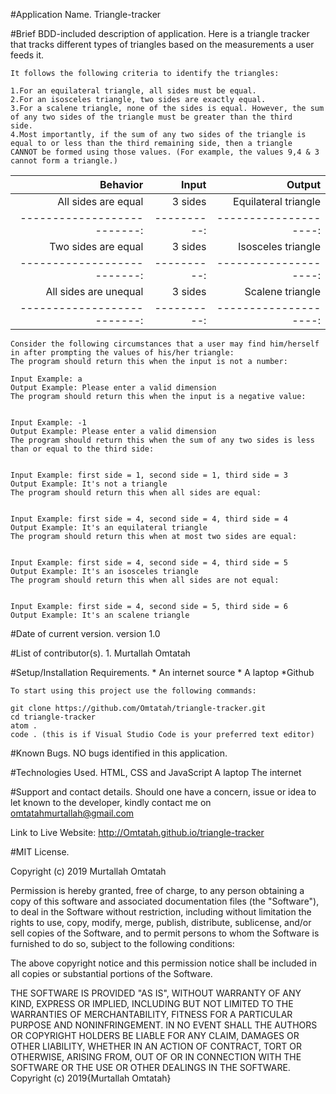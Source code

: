 #Application Name.
	Triangle-tracker


#Brief BDD-included description of application.
	Here is a triangle tracker that tracks different types of triangles based on the measurements a user feeds it.

	It follows the following criteria to identify the triangles:

	1.For an equilateral triangle, all sides must be equal.
	2.For an isosceles triangle, two sides are exactly equal.
	3.For a scalene triangle, none of the sides is equal. However, the sum of any two sides of the triangle must be greater than the third 		  side.
	4.Most importantly, if the sum of any two sides of the triangle is equal to or less than the third remaining side, then a triangle 		  CANNOT be formed using those values. (For example, the values 9,4 & 3 cannot form a triangle.)

|		Behavior								| Input  		| Output 							|
|--------------------------:|----------:|--------------------:|
|		All sides are equal			|	3 sides		|	Equilateral triangle|
|--------------------------:|----------:|--------------------:|
|		Two sides are equal			| 3 sides		|	Isosceles	triangle	|
|--------------------------:|----------:|--------------------:|
|		All sides are unequal		| 3 sides		|	Scalene triangle		|
|--------------------------:|----------:|--------------------:|



	Consider the following circumstances that a user may find him/herself in after prompting the values of his/her triangle:
	The program should return this when the input is not a number:

	Input Example: a
	Output Example: Please enter a valid dimension
	The program should return this when the input is a negative value:


	Input Example: -1
	Output Example: Please enter a valid dimension
	The program should return this when the sum of any two sides is less than or equal to the third side:


	Input Example: first side = 1, second side = 1, third side = 3
	Output Example: It's not a triangle
	The program should return this when all sides are equal:


	Input Example: first side = 4, second side = 4, third side = 4
	Output Example: It's an equilateral triangle
	The program should return this when at most two sides are equal:


	Input Example: first side = 4, second side = 4, third side = 5
	Output Example: It's an isosceles triangle
	The program should return this when all sides are not equal:


	Input Example: first side = 4, second side = 5, third side = 6
	Output Example: It's an scalene triangle





#Date of current version.
	version 1.0


#List of contributor(s).
	1. Murtallah Omtatah



#Setup/Installation Requirements.
	* An internet source
	* A laptop
        *Github


	To start using this project use the following commands:

	git clone https://github.com/Omtatah/triangle-tracker.git
	cd triangle-tracker
	atom .
	code . (this is if Visual Studio Code is your preferred text editor)


#Known Bugs.
	NO bugs identified in this application.


#Technologies Used.
	HTML, CSS and JavaScript
	A laptop
	The internet


#Support and contact details.
	Should one have a concern, issue or idea to let known to the developer, kindly contact me on
	omtatahmurtallah@gmail.com


Link to Live Website:
	http://Omtatah.github.io/triangle-tracker


#MIT License.

Copyright (c) 2019 Murtallah Omtatah

Permission is hereby granted, free of charge, to any person obtaining a copy of this software and associated documentation files (the "Software"), to deal in the Software without restriction, including without limitation the rights to use, copy, modify, merge, publish, distribute, sublicense, and/or sell copies of the Software, and to permit persons to whom the Software is furnished to do so, subject to the following conditions:

The above copyright notice and this permission notice shall be included in all copies or substantial portions of the Software.

THE SOFTWARE IS PROVIDED "AS IS", WITHOUT WARRANTY OF ANY KIND, EXPRESS OR IMPLIED, INCLUDING BUT NOT LIMITED TO THE WARRANTIES OF MERCHANTABILITY, FITNESS FOR A PARTICULAR PURPOSE AND NONINFRINGEMENT. IN NO EVENT SHALL THE AUTHORS OR COPYRIGHT HOLDERS BE LIABLE FOR ANY CLAIM, DAMAGES OR OTHER LIABILITY, WHETHER IN AN ACTION OF CONTRACT, TORT OR OTHERWISE, ARISING FROM, OUT OF OR IN CONNECTION WITH THE SOFTWARE OR THE USE OR OTHER DEALINGS IN THE SOFTWARE.
				          Copyright (c) 2019{Murtallah Omtatah}
